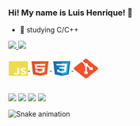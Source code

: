 ### Hi! My name is Luis Henrique! 👋



- 🌱 studying C/C++

<div>
  <a href="https://github.com/LuisHenriique">
  <img height="180em" src="https://github-readme-stats.vercel.app/api?username=LuisHenriique&show_icons=true&theme=tokyonight&include_all_commits=true&count_private=true"/>
  <img height="180em" src="https://github-readme-stats.vercel.app/api/top-langs/?username=LuisHenriique&layout=compact&langs_count=7&theme=tokyonight"/>
</div>
  
  <div style="display: inline_block"><br>
  <img align="center" alt="Rafa-Js" height="30" width="40" src="https://raw.githubusercontent.com/devicons/devicon/master/icons/javascript/javascript-plain.svg">
 
  <img align="center" alt="Rafa-HTML" height="30" width="40" src="https://raw.githubusercontent.com/devicons/devicon/master/icons/html5/html5-original.svg">
  <img align="center" alt="Rafa-CSS" height="30" width="40" src="https://raw.githubusercontent.com/devicons/devicon/master/icons/css3/css3-original.svg">
     <img src="https://github.com/alexandresaints/alexandresaints/blob/main/Profile--GitHubAuxiliaryFiles/git-plain.svg" width="50" height="40" align="center"/>
 

</div>
  
 ##
  
<div>
   
  <a href="https://www.instagram.com/luis_henrique067/" target="_blank"><img src="https://img.shields.io/badge/-Instagram-%23E4405F?style=for-the-badge&logo=instagram&logoColor=white" target="_blank"></a>
 <a href="https://discord.gg/986rqGab" target="_blank"><img src="https://img.shields.io/badge/Discord-7289DA?style=for-the-badge&logo=discord&logoColor=white" target="_blank"></a> 
  <a href = "mailto:contatoluishenriique@gmail.com"><img src="https://img.shields.io/badge/Gmail-D14836?style=for-the-badge&logo=gmail&logoColor=white" target="_blank"></a>
  <a href="https://www.linkedin.com/in/luis-henrique-desenvolvedor/" target="_blank"><img src="https://img.shields.io/badge/-LinkedIn-%230077B5?style=for-the-badge&logo=linkedin&logoColor=white" target="_blank"></a> 
  
  ![Snake animation](https://github.com/LuisHenriique/LuisHenriique/blob/output/github-contribution-grid-snake.svg)
</div>
  

  
